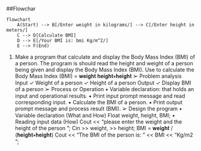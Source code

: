 ##Flowchar


```mermaid 
flowchart
    A(Start) --> B[/Enter weight in kilograms/] --> C[/Enter height in meters/]
    C --> D[Calculate BMI]
    D --> E[/Your BMI is: bmi Kg/m^2/]
    E --> F(End)
```

1. Make a program that calculate and display the Body Mass Index (BMI) 
of a person. The program is should read the height and weight of a 
person being given and display the Body Mass Index (BMI).
Use to calculate the Body Mass Index (BMI) = 
𝐰𝐞𝐢𝐠𝐡𝐭
𝐡𝐞𝐢𝐠𝐡𝐭∗𝐡𝐞𝐢𝐠𝐡𝐭
➢ Problem analysis
Input
✓ Weight of a person
✓ Height of a person
Output
✓ Display BMI of a person
➢ Process or Operation
▪ Variable declaration: that holds an input and operational results.
▪ Print input prompt message and read corresponding input.
▪ Calculate the BMI of a person.
▪ Print output prompt message and process result (BMI).
➢ Design the program
• Variable declaration (What and How)
Float weight, height, BMI;
• Reading input data (How)
Cout << “please enter the weight and the height of the person ”;
Cin >> weight, >> height;
BMI = 
𝐰𝐞𝐢𝐠𝐡𝐭 /
(𝐡𝐞𝐢𝐠𝐡𝐭∗𝐡𝐞𝐢𝐠𝐡𝐭)
Cout << “The BMI of the person is: ” << BMI << “Kg/m2 ”;

